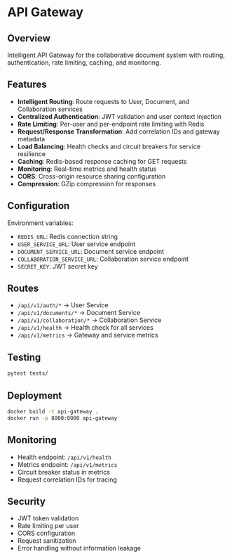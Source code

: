 # API Gateway

## Overview
Intelligent API Gateway for the collaborative document system with routing, authentication, rate limiting, caching, and monitoring.

## Features
- **Intelligent Routing**: Route requests to User, Document, and Collaboration services
- **Centralized Authentication**: JWT validation and user context injection
- **Rate Limiting**: Per-user and per-endpoint rate limiting with Redis
- **Request/Response Transformation**: Add correlation IDs and gateway metadata
- **Load Balancing**: Health checks and circuit breakers for service resilience
- **Caching**: Redis-based response caching for GET requests
- **Monitoring**: Real-time metrics and health status
- **CORS**: Cross-origin resource sharing configuration
- **Compression**: GZip compression for responses

## Configuration
Environment variables:
- `REDIS_URL`: Redis connection string
- `USER_SERVICE_URL`: User service endpoint
- `DOCUMENT_SERVICE_URL`: Document service endpoint
- `COLLABORATION_SERVICE_URL`: Collaboration service endpoint
- `SECRET_KEY`: JWT secret key

## Routes
- `/api/v1/auth/*` → User Service
- `/api/v1/documents/*` → Document Service
- `/api/v1/collaboration/*` → Collaboration Service
- `/api/v1/health` → Health check for all services
- `/api/v1/metrics` → Gateway and service metrics

## Testing
```bash
pytest tests/
```

## Deployment
```bash
docker build -t api-gateway .
docker run -p 8000:8000 api-gateway
```

## Monitoring
- Health endpoint: `/api/v1/health`
- Metrics endpoint: `/api/v1/metrics`
- Circuit breaker status in metrics
- Request correlation IDs for tracing

## Security
- JWT token validation
- Rate limiting per user
- CORS configuration
- Request sanitization
- Error handling without information leakage 